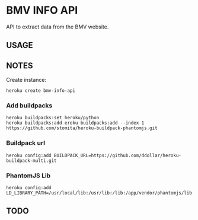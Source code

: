 # BMV INFO API

API to extract data from the BMV website. 

## USAGE

## NOTES

Create instance: 

```heroku create bmv-info-api```

### Add buildpacks

```
heroku buildpacks:set heroku/python
heroku buildpacks:add eroku buildpacks:add --index 1 https://github.com/stomita/heroku-buildpack-phantomjs.git
```

### Buildpack url

```
heroku config:add BUILDPACK_URL=https://github.com/ddollar/heroku-buildpack-multi.git
```

### PhantomJS Lib

```
heroku config:add LD_LIBRARY_PATH=/usr/local/lib:/usr/lib:/lib:/app/vendor/phantomjs/lib
```

## TODO